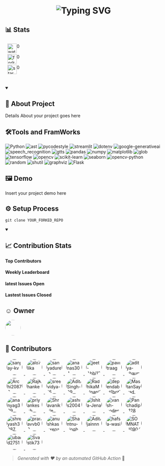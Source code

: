 <!-- Heading -->
<h1 align="center"><img src="https://readme-typing-svg.demolab.com?font=Fira+Code&weight=435&size=25&pause=1000&width=435&lines=machine-learning-repos+Repository!" alt="Typing SVG" ></h1>



<!-- Github status Badges -->
 ## 📊 Stats
 <div style="display:inline-block; margin:5px;">
    <!-- Watch -->
    <div style="background-color:white; border-radius: 5px;border-color: beige; display:flex; flex-wrap: wrap; padding: 2px;"><img src="icons/watch-icon.svg" alt="watchs" width="30" height="30">0</div>
    <!-- Fork -->
     <div style="background-color:white; border-radius: 5px;border-color: beige; display:flex; flex-wrap: wrap; padding: 2px;"><img src="icons/fork-icon.svg" alt="fork" width="30" height="30">0</div>
     <!-- Star -->
      <div style="background-color:white; border-radius: 5px;border-color: beige; display:flex; flex-wrap: wrap; padding: 2px;"><img src="icons/star-icon.svg" alt="star" width="30" height="30">0</div>
 </div>

 <!-- Introduction -->
  ## 
  <details open> 
  <summary><h2>📖 About Project</h2></summary>
  Details About your project goes here
</details>
 
<!-- TechStack Badges -->
## 🛠️Tools and FramWorks

  <img src="https://img.shields.io/badge/Python-3776AB?style=for-the-badge&logo=python&logoColor=white" alt="Python"/>

  <img src="https://img.shields.io/badge/ast-2bbc8a?style=for-the-badge&logo=ast&logoColor=white" alt="ast"/>

  <img src="https://img.shields.io/badge/pycodestyle-2bbc8a?style=for-the-badge&logo=pycodestyle&logoColor=white" alt="pycodestyle"/>

  <img src="https://img.shields.io/badge/streamlit-2bbc8a?style=for-the-badge&logo=streamlit&logoColor=white" alt="streamlit"/>

  <img src="https://img.shields.io/badge/dotenv-2bbc8a?style=for-the-badge&logo=dotenv&logoColor=white" alt="dotenv"/>

  <img src="https://img.shields.io/badge/google-generativeai-2bbc8a?style=for-the-badge&logo=google-generativeai&logoColor=white" alt="google-generativeai"/>

  <img src="https://img.shields.io/badge/speech_recognition-2bbc8a?style=for-the-badge&logo=speech_recognition&logoColor=white" alt="speech_recognition"/>

  <img src="https://img.shields.io/badge/gtts-2bbc8a?style=for-the-badge&logo=gtts&logoColor=white" alt="gtts"/>

  <img src="https://img.shields.io/badge/pandas-2bbc8a?style=for-the-badge&logo=pandas&logoColor=white" alt="pandas"/>

  <img src="https://img.shields.io/badge/numpy-2bbc8a?style=for-the-badge&logo=numpy&logoColor=white" alt="numpy"/>

  <img src="https://img.shields.io/badge/matplotlib-2bbc8a?style=for-the-badge&logo=matplotlib&logoColor=white" alt="matplotlib"/>

  <img src="https://img.shields.io/badge/glob-2bbc8a?style=for-the-badge&logo=glob&logoColor=white" alt="glob"/>

  <img src="https://img.shields.io/badge/tensorflow-2bbc8a?style=for-the-badge&logo=tensorflow&logoColor=white" alt="tensorflow"/>

  <img src="https://img.shields.io/badge/opencv-2bbc8a?style=for-the-badge&logo=opencv&logoColor=white" alt="opencv"/>

  <img src="https://img.shields.io/badge/scikit-learn-2bbc8a?style=for-the-badge&logo=scikit-learn&logoColor=white" alt="scikit-learn"/>

  <img src="https://img.shields.io/badge/seaborn-2bbc8a?style=for-the-badge&logo=seaborn&logoColor=white" alt="seaborn"/>

  <img src="https://img.shields.io/badge/opencv-python-2bbc8a?style=for-the-badge&logo=opencv-python&logoColor=white" alt="opencv-python"/>

  <img src="https://img.shields.io/badge/random-2bbc8a?style=for-the-badge&logo=random&logoColor=white" alt="random"/>

  <img src="https://img.shields.io/badge/shutil-2bbc8a?style=for-the-badge&logo=shutil&logoColor=white" alt="shutil"/>

  <img src="https://img.shields.io/badge/graphviz-2bbc8a?style=for-the-badge&logo=graphviz&logoColor=white" alt="graphviz"/>

  <img src="https://img.shields.io/badge/Flask-2bbc8a?style=for-the-badge&logo=flask&logoColor=white" alt="Flask"/>


 <!-- Demo -->
  ## 🖼️ Demo
  <div style="display: flex; flex-wrap: wrap;">
    Insert your project demo here
    <!-- <img src="" alt="Demo of your project"> -->
  </div>

  <!-- Setup --> 
   <!-- <details open> -->
  <!-- <summary><h2>⚙️ Setup Process</h2></summary> -->
   ## ⚙️ Setup Process
  ```
  git clone YOUR_FORKED_REPO
  ```

<!-- </details> -->

<!-- Insides -->
 <details open> 
  <summary><h2>📈 Contribution Stats</h2></summary>
  <h4>Top Contributors</h4>
  <h4>Weekly Leaderboard</h4>
  <h4>latest Issues Open</h4>
  <h4>Lastest Issues Closed</h4>
</details>

<!-- Owner -->
 ## ☺️ Owner
 <section style="display: flex; flex-wrap: wrap;">
    <a href="https://avatars.githubusercontent.com/u/121193249?v=4" target="_blank">
      <img src="https://avatars.githubusercontent.com/u/121193249?v=4" width="50" style="border-radius:50%;">
    </a>
 </section>

 <!-- Contributors -->
 ## 🤝 Contributors
  <div>
  
  <a href="" target="_blank">
    <img src="https://avatars.githubusercontent.com/u/30715153?v=4" width="50" style="border-radius:50%; margin: 5px;" alt="sanjay-kv"/>
  </a>

  <a href="" target="_blank">
    <img src="https://avatars.githubusercontent.com/u/152315710?v=4" width="50" style="border-radius:50%; margin: 5px;" alt="alo7lika"/>
  </a>

  <a href="" target="_blank">
    <img src="https://avatars.githubusercontent.com/u/84080312?v=4" width="50" style="border-radius:50%; margin: 5px;" alt="sanyadureja"/>
  </a>

  <a href="" target="_blank">
    <img src="https://avatars.githubusercontent.com/u/138239913?v=4" width="50" style="border-radius:50%; margin: 5px;" alt="ananas304"/>
  </a>

  <a href="" target="_blank">
    <img src="https://avatars.githubusercontent.com/u/143840497?v=4" width="50" style="border-radius:50%; margin: 5px;" alt="jeet-Abhi123"/>
  </a>

  <a href="" target="_blank">
    <img src="https://avatars.githubusercontent.com/u/100479594?v=4" width="50" style="border-radius:50%; margin: 5px;" alt="pavitraag"/>
  </a>

  <a href="" target="_blank">
    <img src="https://avatars.githubusercontent.com/u/92214013?v=4" width="50" style="border-radius:50%; margin: 5px;" alt="aditya-bhaumik"/>
  </a>

  <a href="" target="_blank">
    <img src="https://avatars.githubusercontent.com/u/146704161?v=4" width="50" style="border-radius:50%; margin: 5px;" alt="Archi20876"/>
  </a>

  <a href="" target="_blank">
    <img src="https://avatars.githubusercontent.com/u/137288727?v=4" width="50" style="border-radius:50%; margin: 5px;" alt="RajKhanke"/>
  </a>

  <a href="" target="_blank">
    <img src="https://avatars.githubusercontent.com/u/115856774?v=4" width="50" style="border-radius:50%; margin: 5px;" alt="sreevidya-16"/>
  </a>

  <a href="" target="_blank">
    <img src="https://avatars.githubusercontent.com/u/154231889?v=4" width="50" style="border-radius:50%; margin: 5px;" alt="AditiSingh-09"/>
  </a>

  <a href="" target="_blank">
    <img src="https://avatars.githubusercontent.com/u/163530398?v=4" width="50" style="border-radius:50%; margin: 5px;" alt="RadhikaMalpani1702"/>
  </a>

  <a href="" target="_blank">
    <img src="https://avatars.githubusercontent.com/in/29110?v=4" width="50" style="border-radius:50%; margin: 5px;" alt="dependabot[bot]"/>
  </a>

  <a href="" target="_blank">
    <img src="https://avatars.githubusercontent.com/u/101971980?v=4" width="50" style="border-radius:50%; margin: 5px;" alt="MastanSayyad"/>
  </a>

  <a href="" target="_blank">
    <img src="https://avatars.githubusercontent.com/u/145869907?v=4" width="50" style="border-radius:50%; margin: 5px;" alt="ananyag309"/>
  </a>

  <a href="" target="_blank">
    <img src="https://avatars.githubusercontent.com/u/102135464?v=4" width="50" style="border-radius:50%; margin: 5px;" alt="priyankeshh"/>
  </a>

  <a href="" target="_blank">
    <img src="https://avatars.githubusercontent.com/u/109503478?v=4" width="50" style="border-radius:50%; margin: 5px;" alt="Shravanikale"/>
  </a>

  <a href="" target="_blank">
    <img src="https://avatars.githubusercontent.com/u/110098153?v=4" width="50" style="border-radius:50%; margin: 5px;" alt="ashis2004"/>
  </a>

  <a href="" target="_blank">
    <img src="https://avatars.githubusercontent.com/u/167574361?v=4" width="50" style="border-radius:50%; margin: 5px;" alt="Ishita-Jena"/>
  </a>

  <a href="" target="_blank">
    <img src="https://avatars.githubusercontent.com/u/114163734?v=4" width="50" style="border-radius:50%; margin: 5px;" alt="vansh-codes"/>
  </a>

  <a href="" target="_blank">
    <img src="https://avatars.githubusercontent.com/u/165953910?v=4" width="50" style="border-radius:50%; margin: 5px;" alt="Panchadip-128"/>
  </a>

  <a href="" target="_blank">
    <img src="https://avatars.githubusercontent.com/u/72603662?v=4" width="50" style="border-radius:50%; margin: 5px;" alt="shreyash3087"/>
  </a>

  <a href="" target="_blank">
    <img src="https://avatars.githubusercontent.com/u/139568635?v=4" width="50" style="border-radius:50%; margin: 5px;" alt="pranavvb03"/>
  </a>

  <a href="" target="_blank">
    <img src="https://avatars.githubusercontent.com/u/116499703?v=4" width="50" style="border-radius:50%; margin: 5px;" alt="anushkasaxena07"/>
  </a>

  <a href="" target="_blank">
    <img src="https://avatars.githubusercontent.com/u/98252196?v=4" width="50" style="border-radius:50%; margin: 5px;" alt="Shantnu-singh"/>
  </a>

  <a href="" target="_blank">
    <img src="https://avatars.githubusercontent.com/u/144632601?v=4" width="50" style="border-radius:50%; margin: 5px;" alt="Aditijainnn"/>
  </a>

  <a href="" target="_blank">
    <img src="https://avatars.githubusercontent.com/u/118012663?v=4" width="50" style="border-radius:50%; margin: 5px;" alt="hafsa-wasi"/>
  </a>

  <a href="" target="_blank">
    <img src="https://avatars.githubusercontent.com/u/130086832?v=4" width="50" style="border-radius:50%; margin: 5px;" alt="SOMNATH0904"/>
  </a>

  <a href="" target="_blank">
    <img src="https://avatars.githubusercontent.com/u/68930485?v=4" width="50" style="border-radius:50%; margin: 5px;" alt="ubaid2751"/>
  </a>

  <a href="" target="_blank">
    <img src="https://avatars.githubusercontent.com/u/75065361?v=4" width="50" style="border-radius:50%; margin: 5px;" alt="Svastik73"/>
  </a>

</div>
  
  > *Generated with ❤️ by an automated GitHub Action* 🚀